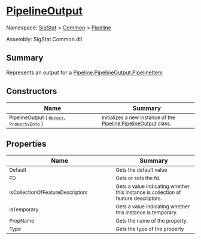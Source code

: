 # [PipelineOutput](./PipelineOutput.md)

Namespace: [SigStat]() > [Common](./../README.md) > [Pipeline](./README.md)

Assembly: SigStat.Common.dll

## Summary
Represents an output for a [Pipeline.PipelineOutput.PipelineItem](https://github.com/sigstat/sigstat/blob/develop/docs/md/.md)

## Constructors

| Name | Summary | 
| --- | --- | 
| <sub>PipelineOutput ( [`Object`](https://docs.microsoft.com/en-us/dotnet/api/System.Object), [`PropertyInfo`](https://docs.microsoft.com/en-us/dotnet/api/System.Reflection.PropertyInfo) )</sub><img width=200/>| <sub>Initializes a new instance of the [Pipeline.PipelineOutput](https://github.com/sigstat/sigstat/blob/develop/docs/md/SigStat/Common/Pipeline/PipelineOutput.md) class.</sub>| <br>


## Properties

| Name | Summary | 
| --- | --- | 
| <sub>Default</sub><img width=200/>| <sub>Gets the default value</sub>| <br>
| <sub>FD</sub><img width=200/>| <sub>Gets or sets the fd.</sub>| <br>
| <sub>IsCollectionOfFeatureDescriptors</sub><img width=200/>| <sub>Gets a value indicating whether this instance is collection of feature descriptors.</sub>| <br>
| <sub>IsTemporary</sub><img width=200/>| <sub>Gets a value indicating whether this instance is temporary.</sub>| <br>
| <sub>PropName</sub><img width=200/>| <sub>Gets the name of the property.</sub>| <br>
| <sub>Type</sub><img width=200/>| <sub>Gets the type of the property</sub>| <br>



